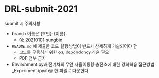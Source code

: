 # DRL-submit-2021

submit 시 주의사항
- branch 이름은 {학번}-{이름}
  - 예: 20210101-sungbin 
- `README.md` 에 제출한 코드 실행 방법이 반드시 상세하게 기술되어야 함
  - 코드를 구동하기 위한 os, dependency 기술 필요
  - PDF 첨부 금지
- Environment.py과 전기차의 무인 자율이동형 충전소에 대한 강화학습 접근방법_Experiment.ipynb을 한 파일로 다운한다.

